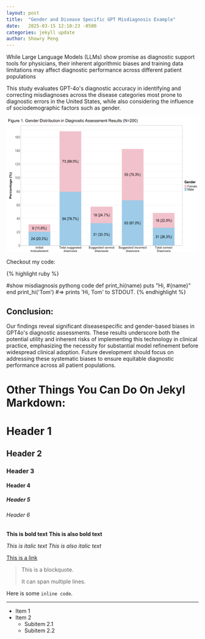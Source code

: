 ```yaml
---
layout: post
title:  "Gender and Disease Specific GPT Misdiagnosis Example"
date:   2025-03-15 12:10:23 -0500
categories: jekyll update
author: Showry Peng
---
```


While Large Language Models (LLMs) show promise as diagnostic support
tools for physicians, their inherent algorithmic biases and training data
limitations may affect diagnostic performance across different patient
populations


This study evaluates GPT-4o's diagnostic accuracy in identifying and
correcting misdiagnoses across the disease categories most prone to
diagnostic errors in the United States, while also considering the influence of
sociodemographic factors such as gender.


![My image Name](/assets/images/showry.png)

Checkout my code:

{% highlight ruby %}

#show misdiagnosis pythong code
def print_hi(name)
  puts "Hi, #{name}"
end
print_hi('Tom')
#=> prints 'Hi, Tom' to STDOUT.
{% endhighlight %}


## Conclusion:
Our findings reveal significant diseasespecific and gender-based biases in GPT4o's diagnostic assessments. These
results underscore both the potential
utility and inherent risks of implementing
this technology in clinical practice,
emphasizing the necessity for substantial
model refinement before widespread
clinical adoption. Future development
should focus on addressing these
systematic biases to ensure equitable
diagnostic performance across all patient
populations.


# Other Things You Can Do On Jekyl Markdown:

# Header 1
## Header 2
### Header 3
#### Header 4
##### Header 5
###### Header 6

  **This is bold text**
  __This is also bold text__

  *This is italic text*
  _This is also italic text_

  [This is a link](http://example.com)

> This is a blockquote.
> 
> It can span multiple lines.


  Here is some `inline code`.

  ---

- Item 1
- Item 2
  - Subitem 2.1
  - Subitem 2.2
